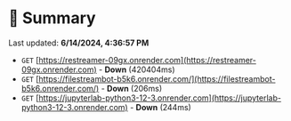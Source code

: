 # 📖 Summary
Last updated: **6/14/2024, 4:36:57 PM**

- `GET` [https://restreamer-09gx.onrender.com](https://restreamer-09gx.onrender.com) - **Down** (420404ms)
- `GET` [https://filestreambot-b5k6.onrender.com/](https://filestreambot-b5k6.onrender.com/) - **Down** (206ms)
- `GET` [https://jupyterlab-python3-12-3.onrender.com](https://jupyterlab-python3-12-3.onrender.com) - **Down** (244ms)
